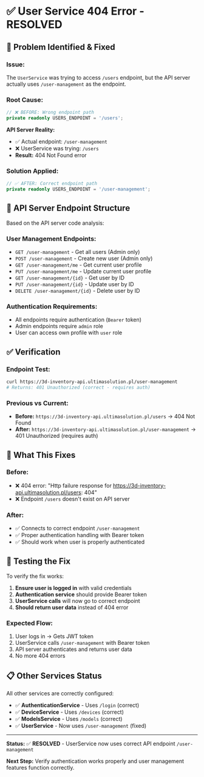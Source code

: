 # ✅ User Service 404 Error - RESOLVED

## 🎯 **Problem Identified & Fixed**

### **Issue:**

The `UserService` was trying to access `/users` endpoint, but the API server actually uses `/user-management` as the endpoint.

### **Root Cause:**

```typescript
// ❌ BEFORE: Wrong endpoint path
private readonly USERS_ENDPOINT = '/users';
```

**API Server Reality:**

- ✅ Actual endpoint: `/user-management`
- ❌ UserService was trying: `/users`
- **Result:** 404 Not Found error

### **Solution Applied:**

```typescript
// ✅ AFTER: Correct endpoint path
private readonly USERS_ENDPOINT = '/user-management';
```

## 🔧 **API Server Endpoint Structure**

Based on the API server code analysis:

### **User Management Endpoints:**

- `GET /user-management` - Get all users (Admin only)
- `POST /user-management` - Create new user (Admin only)
- `GET /user-management/me` - Get current user profile
- `PUT /user-management/me` - Update current user profile
- `GET /user-management/{id}` - Get user by ID
- `PUT /user-management/{id}` - Update user by ID
- `DELETE /user-management/{id}` - Delete user by ID

### **Authentication Requirements:**

- All endpoints require authentication (`Bearer` token)
- Admin endpoints require `admin` role
- User can access own profile with `user` role

## ✅ **Verification**

### **Endpoint Test:**

```bash
curl https://3d-inventory-api.ultimasolution.pl/user-management
# Returns: 401 Unauthorized (correct - requires auth)
```

### **Previous vs Current:**

- **Before:** `https://3d-inventory-api.ultimasolution.pl/users` → 404 Not Found
- **After:** `https://3d-inventory-api.ultimasolution.pl/user-management` → 401 Unauthorized (requires auth)

## 🚀 **What This Fixes**

### **Before:**

- ❌ 404 error: "Http failure response for https://3d-inventory-api.ultimasolution.pl/users: 404"
- ❌ Endpoint `/users` doesn't exist on API server

### **After:**

- ✅ Connects to correct endpoint `/user-management`
- ✅ Proper authentication handling with Bearer token
- ✅ Should work when user is properly authenticated

## 🧪 **Testing the Fix**

To verify the fix works:

1. **Ensure user is logged in** with valid credentials
2. **Authentication service** should provide Bearer token
3. **UserService calls** will now go to correct endpoint
4. **Should return user data** instead of 404 error

### **Expected Flow:**

1. User logs in → Gets JWT token
2. UserService calls `/user-management` with Bearer token
3. API server authenticates and returns user data
4. No more 404 errors

## 📋 **Other Services Status**

All other services are correctly configured:

- ✅ **AuthenticationService** - Uses `/login` (correct)
- ✅ **DeviceService** - Uses `/devices` (correct)
- ✅ **ModelsService** - Uses `/models` (correct)
- ✅ **UserService** - Now uses `/user-management` (fixed)

---

**Status:** ✅ **RESOLVED** - UserService now uses correct API endpoint `/user-management`

**Next Step:** Verify authentication works properly and user management features function correctly.
